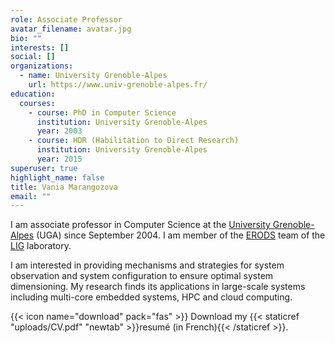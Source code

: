```yaml
---
role: Associate Professor
avatar_filename: avatar.jpg
bio: ""
interests: []
social: []
organizations:
  - name: University Grenoble-Alpes
    url: https://www.univ-grenoble-alpes.fr/
education:
  courses:
    - course: PhD in Computer Science
      institution: University Grenoble-Alpes
      year: 2003
    - course: HDR (Habilitation to Direct Research)
      institution: University Grenoble-Alpes
      year: 2015
superuser: true
highlight_name: false
title: Vania Marangozova
email: ""
---
```

I am associate professor in Computer Science at the [University Grenoble-Alpes](https://www.univ-grenoble-alpes.fr/english/) (UGA) since September 2004. I am  member of the [ERODS](http://erods.imag.fr) team of the [LIG](http://www.liglab.fr/) laboratory.

I am interested in providing mechanisms and strategies for system observation and system configuration to ensure optimal system dimensioning. My research finds its applications in large-scale systems including multi-core embedded systems, HPC and cloud computing.   

{{< icon name="download" pack="fas" >}} Download my {{< staticref "uploads/CV.pdf" "newtab" >}}resumé (in French){{< /staticref >}}.